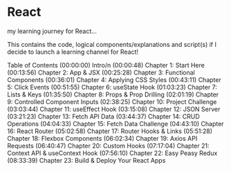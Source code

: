 # React
my learning journey for React...

This contains the code, logical components/explanations and script(s) if I decide to launch a learning channel for React!

Table of Contents
(00:00:00) Intro/n
(00:00:48) Chapter 1: Start Here
(00:13:56) Chapter 2: App & JSX
(00:25:28) Chapter 3: Functional Components
(00:36:01) Chapter 4: Applying CSS Styles
(00:43:11) Chapter 5: Click Events
(00:51:55) Chapter 6: useState Hook
(01:03:23) Chapter 7: Lists & Keys
(01:35:50) Chapter 8: Props & Prop Drilling
(02:01:19) Chapter 9: Controlled Component Inputs
(02:38:25) Chapter 10: Project Challenge
(03:03:44) Chapter 11: useEffect Hook
(03:15:08) Chapter 12: JSON Server
(03:21:23) Chapter 13: Fetch API Data
(03:44:37) Chapter 14: CRUD Operations
(04:04:33) Chapter 15: Fetch Data Challenge
(04:43:10) Chapter 16: React Router
(05:02:58) Chapter 17: Router Hooks & Links
(05:51:28) Chapter 18: Flexbox Components
(06:02:34) Chapter 19: Axios API Requests
(06:40:47) Chapter 20: Custom Hooks
(07:17:04) Chapter 21: Context API & useContext Hook
(07:56:10) Chapter 22: Easy Peasy Redux
(08:33:39) Chapter 23: Build & Deploy Your React Apps
